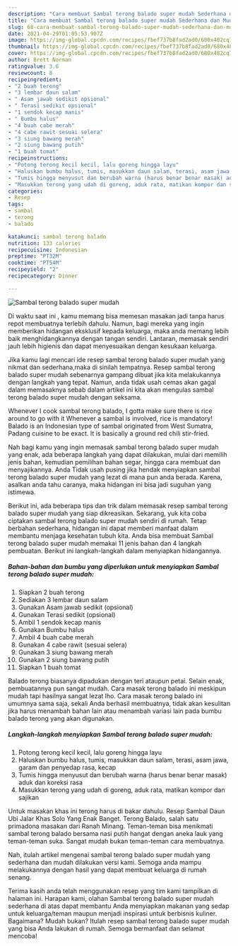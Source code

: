 ```yaml
---
description: "Cara membuat Sambal terong balado super mudah Sederhana dan Mudah Dibuat"
title: "Cara membuat Sambal terong balado super mudah Sederhana dan Mudah Dibuat"
slug: 68-cara-membuat-sambal-terong-balado-super-mudah-sederhana-dan-mudah-dibuat
date: 2021-04-29T01:05:53.907Z
image: https://img-global.cpcdn.com/recipes/fbef737b8fad2ad0/680x482cq70/sambal-terong-balado-super-mudah-foto-resep-utama.jpg
thumbnail: https://img-global.cpcdn.com/recipes/fbef737b8fad2ad0/680x482cq70/sambal-terong-balado-super-mudah-foto-resep-utama.jpg
cover: https://img-global.cpcdn.com/recipes/fbef737b8fad2ad0/680x482cq70/sambal-terong-balado-super-mudah-foto-resep-utama.jpg
author: Brett Norman
ratingvalue: 3.6
reviewcount: 8
recipeingredient:
- "2 buah terong"
- "3 lembar daun salam"
- " Asam jawab sedikit opsional"
- " Terasi sedikit opsional"
- "1 sendok kecap manis"
- " Bumbu halus"
- "4 buah cabe merah"
- "4 cabe rawit sesuai selera"
- "3 siung bawang merah"
- "2 siung bawang putih"
- "1 buah tomat"
recipeinstructions:
- "Potong terong kecil kecil, lalu goreng hingga layu"
- "Haluskan bumbu halus, tumis, masukkan daun salam, terasi, asam jawa, garam dan penyedap rasa, kecap"
- "Tumis hingga menyusut dan berubah warna (harus benar benar masak) aduk dan koreksi rasa"
- "Masukkan terong yang udah di goreng, aduk rata, matikan kompor dan sajikan"
categories:
- Resep
tags:
- sambal
- terong
- balado

katakunci: sambal terong balado 
nutrition: 133 calories
recipecuisine: Indonesian
preptime: "PT32M"
cooktime: "PT54M"
recipeyield: "2"
recipecategory: Dinner

---
```



![Sambal terong balado super mudah](https://img-global.cpcdn.com/recipes/fbef737b8fad2ad0/680x482cq70/sambal-terong-balado-super-mudah-foto-resep-utama.jpg)

Di waktu  saat ini , kamu memang bisa memesan masakan jadi tanpa harus repot membuatnya terlebih dahulu. Namun, bagi mereka yang ingin memberikan hidangan eksklusif kepada keluarga, maka anda memang lebih baik menghidangkannya dengan tangan sendiri. Lantaran, memasak sendiri jauh lebih higienis dan dapat menyesuaikan dengan kesukaan keluarga.

Jika kamu lagi mencari ide resep sambal terong balado super mudah yang nikmat dan sederhana,maka di sinilah tempatnya. Resep sambal terong balado super mudah  sebenarnya gampang dibuat jika kita melakukannya dengan langkah yang tepat. Namun, anda tidak usah cemas akan gagal dalam memasaknya 
sebab dalam artikel ini kita akan mengulas sambal terong balado super mudah dengan seksama.  

Whenever I cook sambal terong balado, I gotta make sure there is rice around to go with it Whenever a sambal is involved, rice is mandatory! Balado is an Indonesian type of sambal originated from West Sumatra, Padang cuisine to be exact. It is basically a ground red chili stir-fried.

Nah bagi kamu yang ingin memasak sambal terong balado super mudah yang enak, ada beberapa langkah yang dapat dilakukan, mulai dari memilih jenis bahan, kemudian pemilihan bahan segar, hingga cara membuat dan menyajikannya. Anda Tidak usah pusing jika hendak menyiapkan sambal terong balado super mudah yang lezat di mana pun anda berada. Karena, asalkan anda  tahu caranya, maka hidangan ini bisa jadi suguhan yang istimewa.

Berikut ini, ada beberapa tips dan trik dalam memasak resep sambal terong balado super mudah yang siap dikreasikan. Sekarang, yuk kita coba ciptakan sambal terong balado super mudah sendiri di rumah. Tetap berbahan sederhana, hidangan ini dapat memberi manfaat dalam membantu menjaga kesehatan tubuh kita. Anda bisa membuat Sambal terong balado super mudah memakai 11 jenis bahan dan 4 langkah pembuatan. Berikut ini langkah-langkah dalam menyiapkan hidangannya.

<!--inarticleads1-->

##### Bahan-bahan dan bumbu yang diperlukan untuk menyiapkan Sambal terong balado super mudah:

1. Siapkan 2 buah terong
1. Sediakan 3 lembar daun salam
1. Gunakan  Asam jawab sedikit (opsional)
1. Gunakan  Terasi sedikit (opsional)
1. Ambil 1 sendok kecap manis
1. Gunakan  Bumbu halus
1. Ambil 4 buah cabe merah
1. Gunakan 4 cabe rawit (sesuai selera)
1. Gunakan 3 siung bawang merah
1. Gunakan 2 siung bawang putih
1. Siapkan 1 buah tomat


Balado terong biasanya dipadukan dengan teri ataupun petai. Selain enak, pembuatannya pun sangat mudah. Cara masak terong balado ini meskipun mudah tapi hasilnya sangat lezat lho. Cara masak terong balado ini umumnya sama saja, sekali Anda berhasil membuatnya, tidak akan kesulitan jika harus menambah bahan lain atau menambah variasi lain pada bumbu balado terong yang akan digunakan. 

<!--inarticleads2-->

##### Langkah-langkah menyiapkan Sambal terong balado super mudah:

1. Potong terong kecil kecil, lalu goreng hingga layu
1. Haluskan bumbu halus, tumis, masukkan daun salam, terasi, asam jawa, garam dan penyedap rasa, kecap
1. Tumis hingga menyusut dan berubah warna (harus benar benar masak) aduk dan koreksi rasa
1. Masukkan terong yang udah di goreng, aduk rata, matikan kompor dan sajikan


Untuk masakan khas ini terong harus di bakar dahulu. Resep Sambal Daun Ubi Jalar Khas Solo Yang Enak Banget. Terong Balado, salah satu primadona masakan dari Ranah Minang. Teman-teman bisa menikmati sambal terong balado bersama nasi putih hangat dengan aneka lauk yang teman-teman suka. Sangat mudah bukan teman-teman cara membuatnya. 

Nah, itulah artikel mengenai  sambal terong balado super mudah  yang sederhana dan mudah dilakukan versi kami. Semoga anda mampu melakukannya dengan hasil yang dapat membuat keluarga di rumah senang. 

Terima kasih anda telah menggunakan resep yang tim kami tampilkan di halaman ini. Harapan kami, olahan  Sambal terong balado super mudah sederhana di atas dapat membantu Anda menyiapkan makanan yang sedap untuk keluarga/teman maupun menjadi inspirasi untuk berbisnis kuliner. Bagaimana? Mudah bukan? Itulah resep sambal terong balado super mudah yang bisa Anda lakukan di rumah. Semoga bermanfaat dan selamat mencoba!

